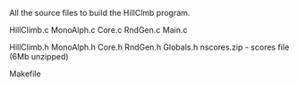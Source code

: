 All the source files to build the HillClmb program.

HillClimb.c
MonoAlph.c
Core.c
RndGen.c
Main.c

HillClimb.h
MonoAlph.h
Core.h
RndGen.h
Globals.h
nscores.zip - scores file (6Mb unzipped)

Makefile